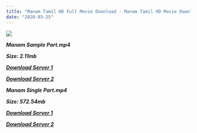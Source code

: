 ```yaml
---
title: "Manam Tamil HD Full Movie Download - Manam Tamil HD Movie Download"
date: "2020-03-25"
---
```


![](https://images.moviebuff.com/f652cde8-5f5d-417b-a3b9-6aaa378c5e0a?w=1000)

**_Manam Sample Part.mp4_**

**_Size: 2.11mb_**

**_[Download Server 1](http://b8.wetransfer.vip/files/Tamil{300377c8a1a3ba2999b4bbe3381b1ea1a812b0b70d21946c68d529294a5c2999}20Movies/Tamil{300377c8a1a3ba2999b4bbe3381b1ea1a812b0b70d21946c68d529294a5c2999}20Recent{300377c8a1a3ba2999b4bbe3381b1ea1a812b0b70d21946c68d529294a5c2999}20Movies/Manam{300377c8a1a3ba2999b4bbe3381b1ea1a812b0b70d21946c68d529294a5c2999}20(2014)/Manam{300377c8a1a3ba2999b4bbe3381b1ea1a812b0b70d21946c68d529294a5c2999}20HDRip/Manam{300377c8a1a3ba2999b4bbe3381b1ea1a812b0b70d21946c68d529294a5c2999}20(2014){300377c8a1a3ba2999b4bbe3381b1ea1a812b0b70d21946c68d529294a5c2999}20Sample{300377c8a1a3ba2999b4bbe3381b1ea1a812b0b70d21946c68d529294a5c2999}20(640x360).mp4)_**

**_[Download Server 2](http://b8.wetransfer.vip/files/Tamil{300377c8a1a3ba2999b4bbe3381b1ea1a812b0b70d21946c68d529294a5c2999}20Movies/Tamil{300377c8a1a3ba2999b4bbe3381b1ea1a812b0b70d21946c68d529294a5c2999}20Recent{300377c8a1a3ba2999b4bbe3381b1ea1a812b0b70d21946c68d529294a5c2999}20Movies/Manam{300377c8a1a3ba2999b4bbe3381b1ea1a812b0b70d21946c68d529294a5c2999}20(2014)/Manam{300377c8a1a3ba2999b4bbe3381b1ea1a812b0b70d21946c68d529294a5c2999}20HDRip/Manam{300377c8a1a3ba2999b4bbe3381b1ea1a812b0b70d21946c68d529294a5c2999}20(2014){300377c8a1a3ba2999b4bbe3381b1ea1a812b0b70d21946c68d529294a5c2999}20Sample{300377c8a1a3ba2999b4bbe3381b1ea1a812b0b70d21946c68d529294a5c2999}20(640x360).mp4)_**

**_Manam Single Part.mp4_**

**_Size: 572.54mb_**

**_[Download Server 1](http://b8.wetransfer.vip/files/Tamil{300377c8a1a3ba2999b4bbe3381b1ea1a812b0b70d21946c68d529294a5c2999}20Movies/Tamil{300377c8a1a3ba2999b4bbe3381b1ea1a812b0b70d21946c68d529294a5c2999}20Recent{300377c8a1a3ba2999b4bbe3381b1ea1a812b0b70d21946c68d529294a5c2999}20Movies/Manam{300377c8a1a3ba2999b4bbe3381b1ea1a812b0b70d21946c68d529294a5c2999}20(2014)/Manam{300377c8a1a3ba2999b4bbe3381b1ea1a812b0b70d21946c68d529294a5c2999}20HDRip/Manam{300377c8a1a3ba2999b4bbe3381b1ea1a812b0b70d21946c68d529294a5c2999}20(2014){300377c8a1a3ba2999b4bbe3381b1ea1a812b0b70d21946c68d529294a5c2999}20Single{300377c8a1a3ba2999b4bbe3381b1ea1a812b0b70d21946c68d529294a5c2999}20Part{300377c8a1a3ba2999b4bbe3381b1ea1a812b0b70d21946c68d529294a5c2999}20(640x360).mp4)_**

**_[Download Server 2](http://b8.wetransfer.vip/files/Tamil{300377c8a1a3ba2999b4bbe3381b1ea1a812b0b70d21946c68d529294a5c2999}20Movies/Tamil{300377c8a1a3ba2999b4bbe3381b1ea1a812b0b70d21946c68d529294a5c2999}20Recent{300377c8a1a3ba2999b4bbe3381b1ea1a812b0b70d21946c68d529294a5c2999}20Movies/Manam{300377c8a1a3ba2999b4bbe3381b1ea1a812b0b70d21946c68d529294a5c2999}20(2014)/Manam{300377c8a1a3ba2999b4bbe3381b1ea1a812b0b70d21946c68d529294a5c2999}20HDRip/Manam{300377c8a1a3ba2999b4bbe3381b1ea1a812b0b70d21946c68d529294a5c2999}20(2014){300377c8a1a3ba2999b4bbe3381b1ea1a812b0b70d21946c68d529294a5c2999}20Single{300377c8a1a3ba2999b4bbe3381b1ea1a812b0b70d21946c68d529294a5c2999}20Part{300377c8a1a3ba2999b4bbe3381b1ea1a812b0b70d21946c68d529294a5c2999}20(640x360).mp4)_**
